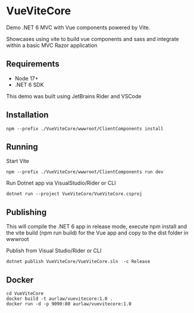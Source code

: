 # VueViteCore

Demo .NET 6 MVC with Vue components powered by Vite.

Showcases using vite to build vue components and sass and integrate within a basic MVC Razor application

## Requirements
- Node 17+
- .NET 6 SDK

This demo was built using JetBrains Rider and VSCode

## Installation

```
npm --prefix ./VueViteCore/wwwroot/ClientComponents install
```

## Running

Start Vite
```
npm --prefix ./VueViteCore/wwwroot/ClientComponents run dev
```

Run Dotnet app via VisualStudio/Rider or CLI

```
dotnet run --project VueViteCore/VueViteCore.csproj
```


## Publishing

This will compile the .NET 6 app in release mode, execute npm install and the vite build (npm run build) for the Vue app and copy to the dist folder in wwwroot

Publish from Visual Studio/Rider or CLI

```
dotnet publish VueViteCore/VueViteCore.sln  -c Release
```

## Docker

```
cd VueViteCore
docker build -t aurlaw/vuevitecore:1.0 .
docker run -d -p 9090:80 aurlaw/vuevitecore:1.0

```
